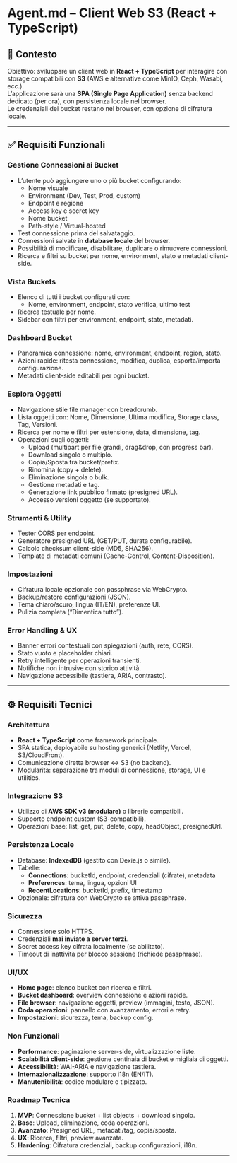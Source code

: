 # Agent.md – Client Web S3 (React + TypeScript)

## 📌 Contesto

Obiettivo: sviluppare un client web in **React + TypeScript** per interagire con storage compatibili con **S3** (AWS e alternative come MinIO, Ceph, Wasabi, ecc.).  
L’applicazione sarà una **SPA (Single Page Application)** senza backend dedicato (per ora), con persistenza locale nel browser.  
Le credenziali dei bucket restano nel browser, con opzione di cifratura locale.

---

## ✅ Requisiti Funzionali

### Gestione Connessioni ai Bucket

- L’utente può aggiungere uno o più bucket configurando:
  - Nome visuale
  - Environment (Dev, Test, Prod, custom)
  - Endpoint e regione
  - Access key e secret key
  - Nome bucket
  - Path-style / Virtual-hosted
- Test connessione prima del salvataggio.
- Connessioni salvate in **database locale** del browser.
- Possibilità di modificare, disabilitare, duplicare o rimuovere connessioni.
- Ricerca e filtri su bucket per nome, environment, stato e metadati client-side.

### Vista Buckets

- Elenco di tutti i bucket configurati con:
  - Nome, environment, endpoint, stato verifica, ultimo test
- Ricerca testuale per nome.
- Sidebar con filtri per environment, endpoint, stato, metadati.

### Dashboard Bucket

- Panoramica connessione: nome, environment, endpoint, region, stato.
- Azioni rapide: ritesta connessione, modifica, duplica, esporta/importa configurazione.
- Metadati client-side editabili per ogni bucket.

### Esplora Oggetti

- Navigazione stile file manager con breadcrumb.
- Lista oggetti con: Nome, Dimensione, Ultima modifica, Storage class, Tag, Versioni.
- Ricerca per nome e filtri per estensione, data, dimensione, tag.
- Operazioni sugli oggetti:
  - Upload (multipart per file grandi, drag&drop, con progress bar).
  - Download singolo o multiplo.
  - Copia/Sposta tra bucket/prefix.
  - Rinomina (copy + delete).
  - Eliminazione singola o bulk.
  - Gestione metadati e tag.
  - Generazione link pubblico firmato (presigned URL).
  - Accesso versioni oggetto (se supportato).

### Strumenti & Utility

- Tester CORS per endpoint.
- Generatore presigned URL (GET/PUT, durata configurabile).
- Calcolo checksum client-side (MD5, SHA256).
- Template di metadati comuni (Cache-Control, Content-Disposition).

### Impostazioni

- Cifratura locale opzionale con passphrase via WebCrypto.
- Backup/restore configurazioni (JSON).
- Tema chiaro/scuro, lingua (IT/EN), preferenze UI.
- Pulizia completa (“Dimentica tutto”).

### Error Handling & UX

- Banner errori contestuali con spiegazioni (auth, rete, CORS).
- Stato vuoto e placeholder chiari.
- Retry intelligente per operazioni transienti.
- Notifiche non intrusive con storico attività.
- Navigazione accessibile (tastiera, ARIA, contrasto).

---

## ⚙️ Requisiti Tecnici

### Architettura

- **React + TypeScript** come framework principale.
- SPA statica, deployabile su hosting generici (Netlify, Vercel, S3/CloudFront).
- Comunicazione diretta browser ↔️ S3 (no backend).
- Modularità: separazione tra moduli di connessione, storage, UI e utilities.

### Integrazione S3

- Utilizzo di **AWS SDK v3 (modulare)** o librerie compatibili.
- Supporto endpoint custom (S3-compatibili).
- Operazioni base: list, get, put, delete, copy, headObject, presignedUrl.

### Persistenza Locale

- Database: **IndexedDB** (gestito con Dexie.js o simile).
- Tabelle:
  - **Connections**: bucketId, endpoint, credenziali (cifrate), metadata
  - **Preferences**: tema, lingua, opzioni UI
  - **RecentLocations**: bucketId, prefix, timestamp
- Opzionale: cifratura con WebCrypto se attiva passphrase.

### Sicurezza

- Connessione solo HTTPS.
- Credenziali **mai inviate a server terzi**.
- Secret access key cifrata localmente (se abilitato).
- Timeout di inattività per blocco sessione (richiede passphrase).

### UI/UX

- **Home page**: elenco bucket con ricerca e filtri.
- **Bucket dashboard**: overview connessione e azioni rapide.
- **File browser**: navigazione oggetti, preview (immagini, testo, JSON).
- **Coda operazioni**: pannello con avanzamento, errori e retry.
- **Impostazioni**: sicurezza, tema, backup config.

### Non Funzionali

- **Performance**: paginazione server-side, virtualizzazione liste.
- **Scalabilità client-side**: gestione centinaia di bucket e migliaia di oggetti.
- **Accessibilità**: WAI-ARIA e navigazione tastiera.
- **Internazionalizzazione**: supporto i18n (EN/IT).
- **Manutenibilità**: codice modulare e tipizzato.

### Roadmap Tecnica

1. **MVP**: Connessione bucket + list objects + download singolo.
2. **Base**: Upload, eliminazione, coda operazioni.
3. **Avanzato**: Presigned URL, metadati/tag, copia/sposta.
4. **UX**: Ricerca, filtri, preview avanzata.
5. **Hardening**: Cifratura credenziali, backup configurazioni, i18n.

---
